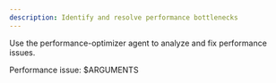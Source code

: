 ```yaml
---
description: Identify and resolve performance bottlenecks
---
```


Use the performance-optimizer agent to analyze and fix performance issues.

Performance issue: $ARGUMENTS